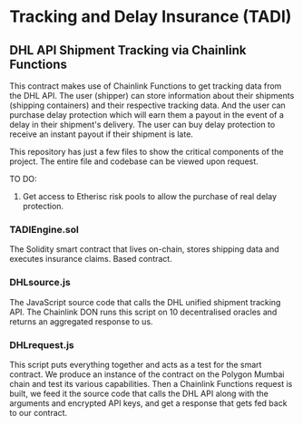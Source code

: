 # Tracking and Delay Insurance (TADI)

## DHL API Shipment Tracking via Chainlink Functions

This contract makes use of Chainlink Functions to get tracking data from the DHL API. The user (shipper) can store information about their shipments (shipping containers) and their respective tracking data. And the user can purchase delay protection which will earn them a payout in the event of a delay in their shipment's delivery. The user can buy delay protection to receive an instant payout if their shipment is late.

This repository has just a few files to show the critical components of the project. The entire file and codebase can be viewed upon request. 

TO DO:
1. Get access to Etherisc risk pools to allow the purchase of real delay protection.

### TADIEngine.sol

The Solidity smart contract that lives on-chain, stores shipping data and executes insurance claims. Based contract.

### DHLsource.js

The JavaScript source code that calls the DHL unified shipment tracking API. The Chainlink DON runs this script on 10 decentralised oracles and returns an aggregated response to us.

### DHLrequest.js

This script puts everything together and acts as a test for the smart contract. We produce an instance of the contract on the Polygon Mumbai chain and test its various capabilities. Then a Chainlink Functions request is built, we feed it the source code that calls the DHL API along with the arguments and encrypted API keys, and get a response that gets fed back to our contract.
